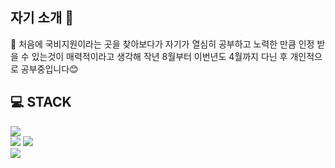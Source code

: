 ## 자기 소개 💬

📌 처음에 국비지원이라는 곳을 찾아보다가 자기가 열심히 공부하고 노력한 만큼 인정 받을 수 있는것이 매력적이라고 생각해 작년 8월부터 이번년도 4월까지 다닌 후 개인적으로 공부중입니다😊

## 💻 STACK 
![](https://img.shields.io/badge/SpringBoot-6DB33F?style=flat-square&logo=SpringBoot&logoColor=white)
<br>
![](https://img.shields.io/badge/React-61DAFB?style=flat-square&logo=React&logoColor=black)
![](https://img.shields.io/badge/JavaScript-F7DF1E?style=flat-square&logo=JavaScript&logoColor=black)
<br>
![](https://img.shields.io/badge/Mysql-4479A1?style=flat-square&logo=Mysql&logoColor=white)

